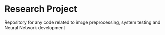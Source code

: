 # Research Project
Repository for any code related to image preprocessing, system testing and Neural Network development
